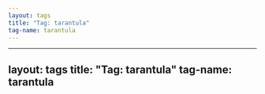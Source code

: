 ```yaml
---
layout: tags
title: "Tag: tarantula"
tag-name: tarantula
---
```

---
layout: tags
title: "Tag: tarantula"
tag-name: tarantula
---
